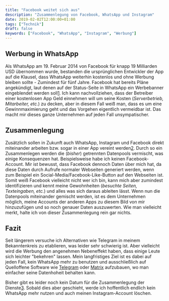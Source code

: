 ```yaml
---
title: "Facebook weitet sich aus"
description: "Zusammenlegung von Facebook, WhatsApp und Instagram"
date: 2019-02-02T12:00:00+01:00
tags: ["Technik"]
draft: false
keywords: ["Facebook", "WhatsApp", "Instagram", "Werbung"]
---
```


## Werbung in WhatsApp
Als WhatsApp am 19. Februar 2014 von Facebook für knapp 19 Milliarden USD übernommen wurde, bestanden die ursprünglichen Entwickler der App auf die Klausel, dass WhatsApp weiterhin kostenlos und ohne Werbung bleiben sollte - Zumindest für fünf Jahre. Facebook hat bereits Pläne angekündigt, laut denen auf der Status-Seite in WhatsApp ein Werbebanner eingeblendet werden soll[1]. Ich kann nachvollziehen, dass der Betreiber einer kostenlosen App Geld einnehmen will um seine Kosten (_Serverbetrieb, Mitarbeiter, etc._) zu decken, aber in diesem Fall weiß man, dass es um eine Gewinnmaximierung geht und das Vorgehen eigentlich vermeidbar ist. Das macht mir dieses ganze Unternehmen auf jeden Fall unsympatischer.

## Zusammenlegung
Zusätzlich sollen in Zukunft auch WhatsApp, Instagram und Facebook direkt miteinander arbeiten bzw. sogar in einer App vereint werden[2]. Durch so ein Zusammenlegen werden die (_bisher_) getrennten Datenpools vermischt, was einige Konsequenzen hat. Beispielsweise habe ich keinen Facebook-Account. Mir ist bewusst, dass Facebook dennoch Daten über mich hat, da diese Daten durch Aufrufe normaler Webseiten generiert werden, wenn zum Beispiel ein Social-Media/Facebook-Like-Button auf den Webseiten ist. Somit weiß Facebook vielleicht nicht wer ich bin, kann mich aber zumindest identifizieren und kennt meine Gewohnheiten (_besuchte Seiten, Texteingaben, etc._) und alles was sich daraus ableiten lässt. Wenn nun die Datenpools miteinander gemischt werden, ist es dem Unternehmen möglich, meine Accounts der anderen Apps zu diesem Bild von mir hinzuzufügen und so noch genauer Daten auszuwerten.
Wie man vielleicht merkt, halte ich von dieser Zusammenlegung rein gar nichts.

## Fazit
Seit längerem versuche ich Alternativen wie Telegram in meinem Bekanntenkreis zu etablieren, was leider sehr schwierig ist. Aber vielleicht wird die Werbung den angenehmen Nebeneffekt haben, dass einige Leute sich leichter "bekehren" lassen. Mein langfristiges Ziel ist es dabei auf jeden Fall, kein WhatsApp mehr zu benutzen und ausschließlich auf Quelloffene Software wie [Telegram](https://telegram.org/) oder [Matrix](https://de.wikipedia.org/wiki/Matrix_(Kommunikationsprotokoll)) aufzubauen, wo man einfacher seine Datenhoheit behalten kann.

Bisher gibt es leider noch kein Datum für die Zusammenlegung der Dienste[3]. Sobald dies aber geschieht, werde ich hoffentlich endlich kein WhatsApp mehr nutzen und auch meinen Instagram-Account löschen.



[1]: https://www.heise.de/newsticker/meldung/Werbung-bei-WhatsApp-Jetzt-wird-Geld-verdient-4128652.html
[2]: https://www.golem.de/news/messenger-was-bringt-eine-fusion-von-facebook-whatsapp-und-instagram-1901-139014.html
[3]: https://www.golem.de/news/whatsapp-facebooks-verbindet-messengerdienste-fruehestens-2020-1901-139099.html
